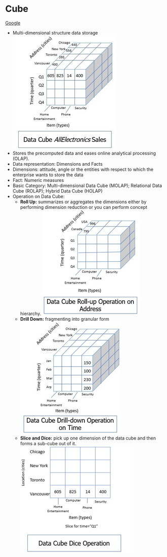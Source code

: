 # Cube
[Google](https://binaryterms.com/data-cube.html)
- Multi-dimensional structure data storage
![image](Cube.png)
- Stores the precomputed data and eases online analytical processing (OLAP).
- Data representation: Dimensions and Facts
- Dimensions: attitude, angle or the entities with respect to which the enterprise wants to store the data
- Fact: Numeric measures
- Basic Category: Multi-dimensional Data Cube (MOLAP); Relational Data Cube (ROLAP); Hybrid Data Cube (HOLAP)
- Operation on Data Cube:
    * **Roll Up:** summarizes or aggregates the dimensions either by performing dimension reduction or you can perform concept hierarchy.
  ![image](RollUp.png)
    * **Drill Down:** fragmenting into granular form
  ![image](drillDown.png)
    * **Slice and Dice:** pick up one dimension of the data cube and then forms a sub-cube out of it.
  ![image](img.png)